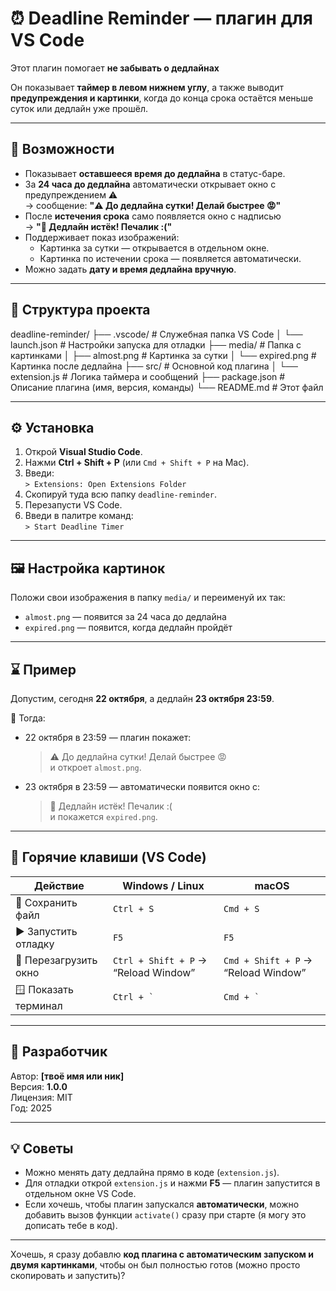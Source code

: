 # ⏰ Deadline Reminder — плагин для VS Code

Этот плагин помогает **не забывать о дедлайнах** 

Он показывает **таймер в левом нижнем углу**, а также выводит **предупреждения и картинки**, когда до конца срока остаётся меньше суток или дедлайн уже прошёл.

---

## 🚀 Возможности

- Показывает **оставшееся время до дедлайна** в статус-баре.
- За **24 часа до дедлайна** автоматически открывает окно с предупреждением ⚠️  
  → сообщение: **"⚠️ До дедлайна сутки! Делай быстрее 😡"**
- После **истечения срока** само появляется окно с надписью  
  → **"🚨 Дедлайн истёк! Печалик :("**
- Поддерживает показ изображений:
  - Картинка за сутки — открывается в отдельном окне.
  - Картинка по истечении срока — появляется автоматически.
- Можно задать **дату и время дедлайна вручную**.

---

## 🧱 Структура проекта

deadline-reminder/
├── .vscode/ # Служебная папка VS Code
│ └── launch.json # Настройки запуска для отладки
├── media/ # Папка с картинками
│ ├── almost.png # Картинка за сутки
│ └── expired.png # Картинка после дедлайна
├── src/ # Основной код плагина
│ └── extension.js # Логика таймера и сообщений
├── package.json # Описание плагина (имя, версия, команды)
└── README.md # Этот файл

---

## ⚙️ Установка

1. Открой **Visual Studio Code**.
2. Нажми **Ctrl + Shift + P** (или `Cmd + Shift + P` на Mac).
3. Введи:  
   `> Extensions: Open Extensions Folder`
4. Скопируй туда всю папку `deadline-reminder`.
5. Перезапусти VS Code.
6. Введи в палитре команд:  
   `> Start Deadline Timer`

---

## 🖼️ Настройка картинок

Положи свои изображения в папку `media/` и переименуй их так:
- `almost.png` — появится за 24 часа до дедлайна  
- `expired.png` — появится, когда дедлайн пройдёт

---

## ⌛ Пример

Допустим, сегодня **22 октября**, а дедлайн **23 октября 23:59**.

📍 Тогда:
- 22 октября в 23:59 — плагин покажет:  
  > ⚠️ До дедлайна сутки! Делай быстрее 😡  
  и откроет `almost.png`.

- 23 октября в 23:59 — автоматически появится окно с:  
  > 🚨 Дедлайн истёк! Печалик :(  
  и покажется `expired.png`.

---

## 🧠 Горячие клавиши (VS Code)

| Действие | Windows / Linux | macOS |
|-----------|-----------------|--------|
| 💾 Сохранить файл | `Ctrl + S` | `Cmd + S` |
| ▶️ Запустить отладку | `F5` | `F5` |
| 🔄 Перезагрузить окно | `Ctrl + Shift + P` → “Reload Window” | `Cmd + Shift + P` → “Reload Window” |
| 🪟 Показать терминал | `` Ctrl + ` `` | `` Cmd + ` `` |

---

## 🧩 Разработчик

Автор: **[твоё имя или ник]**  
Версия: **1.0.0**  
Лицензия: MIT  
Год: 2025  

---

## 💡 Советы

- Можно менять дату дедлайна прямо в коде (`extension.js`).
- Для отладки открой `extension.js` и нажми **F5** — плагин запустится в отдельном окне VS Code.
- Если хочешь, чтобы плагин запускался **автоматически**, можно добавить вызов функции `activate()` сразу при старте (я могу это дописать тебе в код).

---

Хочешь, я сразу добавлю **код плагина с автоматическим запуском и двумя картинками**, чтобы он был полностью готов (можно просто скопировать и запустить)?

